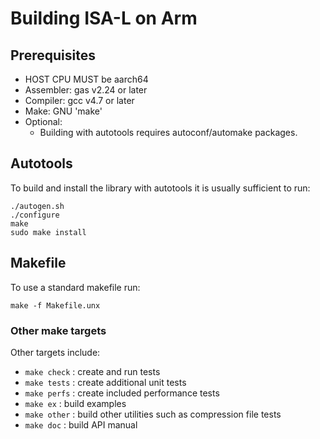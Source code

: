 Building ISA-L on Arm
=================================================

## Prerequisites

* HOST CPU MUST be aarch64
* Assembler: gas v2.24 or later
* Compiler: gcc v4.7 or later
* Make: GNU 'make'
* Optional:
  * Building with autotools requires autoconf/automake packages.

## Autotools

To build and install the library with autotools it is usually sufficient to run:

    ./autogen.sh
    ./configure
    make
    sudo make install

## Makefile
To use a standard makefile run:

    make -f Makefile.unx


### Other make targets
Other targets include:
* `make check` : create and run tests
* `make tests` : create additional unit tests
* `make perfs` : create included performance tests
* `make ex`    : build examples
* `make other` : build other utilities such as compression file tests
* `make doc`   : build API manual
